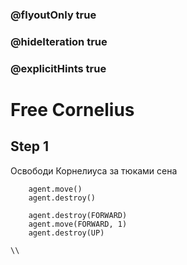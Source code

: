 ### @flyoutOnly true
### @hideIteration true
### @explicitHints true

# Free Cornelius

## Step 1
Освободи Корнелиуса за тюками сена


```ghost
    agent.move()
    agent.destroy()
```
```template
    agent.destroy(FORWARD)
    agent.move(FORWARD, 1)
    agent.destroy(UP)
```

```package
\\
```